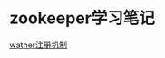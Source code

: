 # zookeeper学习笔记
[wather注册机制](https://github.com/apple08325/threadPoolDoc/blob/master/%E7%BA%BF%E7%A8%8B%E6%B1%A0%E7%9A%84Future%E7%9A%84%E5%AE%9E%E7%8E%B0.md)
